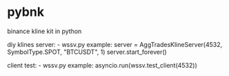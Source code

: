 # pybnk
binance kline kit in python

diy klines server:
    - wssv.py 
        example:
            server = AggTradesKlineServer(4532, SymbolType.SPOT, "BTCUSDT", 1)
            server.start_forever()
        
client test:
    - wssv.py
        example:
            asyncio.run(wssv.test_client(4532))

